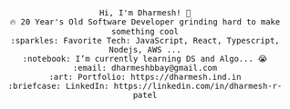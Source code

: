 <p align="center">
  <samp>
    Hi, I'm Dharmesh! 👋 <br>
    🔥 20 Year's Old Software Developer grinding hard to make something cool  <br>
    :sparkles: Favorite Tech: JavaScript, React, Typescript, Nodejs, AWS ... <br>
    :notebook: I’m currently learning DS and Algo... 😭  <br>
    :email:	dharmeshbbay@gmail.com <br>
    :art: Portfolio: https://dharmesh.ind.in <br>
    :briefcase: LinkedIn: https://linkedin.com/in/dharmesh-r-patel <br>
  </samp>
</p>

<!--
**dharmesh-r-patel/dharmesh-r-patel** is a ✨ _special_ ✨ repository because its `README.md` (this file) appears on your GitHub profile.

Here are some ideas to get you started:

- 🔭 I’m currently working on ...
- 🌱 I’m currently learning ...
- 👯 I’m looking to collaborate on ...
- 🤔 I’m looking for help with ...
- 💬 Ask me about ...
- 📫 How to reach me: ...
- 😄 Pronouns: ...
- ⚡ Fun fact: ...
-->
